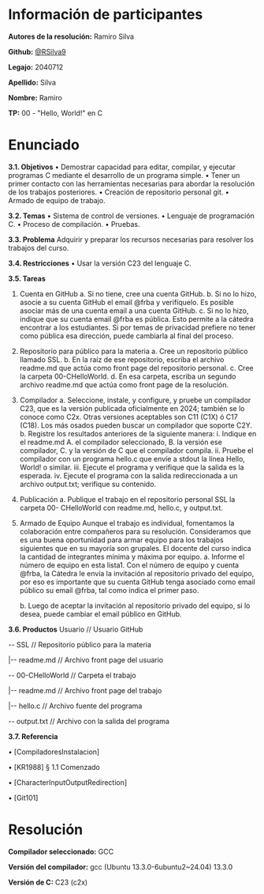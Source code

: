 # Información de participantes

**Autores de la resolución:** Ramiro Silva

**Github:** [@RSilva9](https://github.com/RSilva9)

**Legajo:** 2040712

**Apellido:** Silva

**Nombre:** Ramiro

**TP:** 00 - "Hello, World!" en C

# Enunciado

**3.1. Objetivos**
	• Demostrar capacidad para editar, compilar, y ejecutar programas C mediante
	el desarrollo de un programa simple.
	• Tener un primer contacto con las herramientas necesarias para abordar la
	resolución de los trabajos posteriores.
	• Creación de repositorio personal git.
	• Armado de equipo de trabajo.

**3.2. Temas**
	• Sistema de control de versiones.
	• Lenguaje de programación C.
	• Proceso de compilación.
	• Pruebas.

**3.3. Problema**
	Adquirir y preparar los recursos necesarias para resolver los trabajos del curso.

**3.4. Restricciones**
	• Usar la versión C23 del lenguaje C.

**3.5. Tareas**
1. Cuenta en GitHub
	a. Si no tiene, cree una cuenta GitHub.
	b. Si no lo hizo, asocie a su cuenta GitHub el email @frba y verifíquelo. Es
	posible asociar más de una cuenta email a una cuenta GitHub.
	c. Si no lo hizo, indique que su cuenta email @frba es pública. Esto permite
	a la cátedra encontrar a los estudiantes. Si por temas de privacidad
	prefiere no tener como pública esa dirección, puede cambiarla al final del
	proceso.

2. Repositorio para público para la materia
a. Cree un repositorio público llamado SSL.
b. En la raíz de ese repositorio, escriba el archivo readme.md que actúa como
front page del repositorio personal.
c. Cree la carpeta 00-CHelloWorld.
d. En esa carpeta, escriba un segundo archivo readme.md que actúa como
front page de la resolución.

3. Compilador
a. Seleccione, instale, y configure, y pruebe un compilador C23, que es la
versión publicada oficialmente en 2024; también se lo conoce como C2x.
Otras versiones aceptables son C11 (C1X) ó C17 (C18).
Los más osados pueden buscar un compilador que soporte C2Y.
b. Registre los resultados anteriores de la siguiente manera:
	i. Indique en el readme.md
		A. el compilador seleccionado,
		B. la versión ese compilador,
		C. y la versión de C que el compilador compila.
	ii. Pruebe el compilador con un programa hello.c que envíe a stdout la línea Hello, World! o similar.
	iii. Ejecute el programa y verifique que la salida es la esperada.
	iv. Ejecute el programa con la salida redireccionada a un archivo output.txt; verifique su contenido.
	
4. Publicación
a. Publique el trabajo en el repositorio personal SSL la carpeta 00- CHelloWorld con readme.md, hello.c, y output.txt.

5. Armado de Equipo
Aunque el trabajo es individual, fomentamos la colaboración entre
compañeros para su resolución. Consideramos que es una buena
oportunidad para armar equipo para los trabajos siguientes que en su mayoría
son grupales. El docente del curso indica la cantidad de integrantes mínima
y máxima por equipo.
	a. Informe el número de equipo en esta lista1.
	Con el número de equipo y cuenta @frba, la Cátedra le envía la invitación
	al repositorio privado del equipo, por eso es importante que su cuenta
	GitHub tenga asociado como email público su email @frba, tal como indica
	el primer paso.
	
	b. Luego de aceptar la invitación al repositorio privado del equipo, si lo desea,
	puede cambiar el email público en GitHub.

**3.6. Productos**
Usuario // Usuario GitHub
 
 -- SSL // Repositorio público para la materia

|-- readme.md // Archivo front page del usuario

-- 00-CHelloWorld // Carpeta el trabajo

|-- readme.md // Archivo front page del trabajo

|-- hello.c // Archivo fuente del programa

-- output.txt // Archivo con la salida del programa

**3.7. Referencia**

• [CompiladoresInstalacion]

• [KR1988] § 1.1 Comenzado

• [CharacterInputOutputRedirection]

• [Git101]

	
# Resolución

**Compilador seleccionado:** GCC

**Versión del compilador:** gcc (Ubuntu 13.3.0-6ubuntu2~24.04) 13.3.0

**Versión de C:** C23 (c2x)
